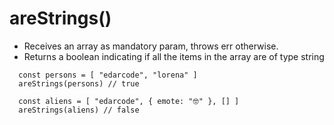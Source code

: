 # areStrings()

- Receives an array as mandatory param, throws err otherwise.
- Returns a boolean indicating if all the items in the array are of type string

```
  const persons = [ "edarcode", "lorena" ]
  areStrings(persons) // true

  const aliens = [ "edarcode", { emote: "🤓" }, [] ]
  areStrings(aliens) // false
```
